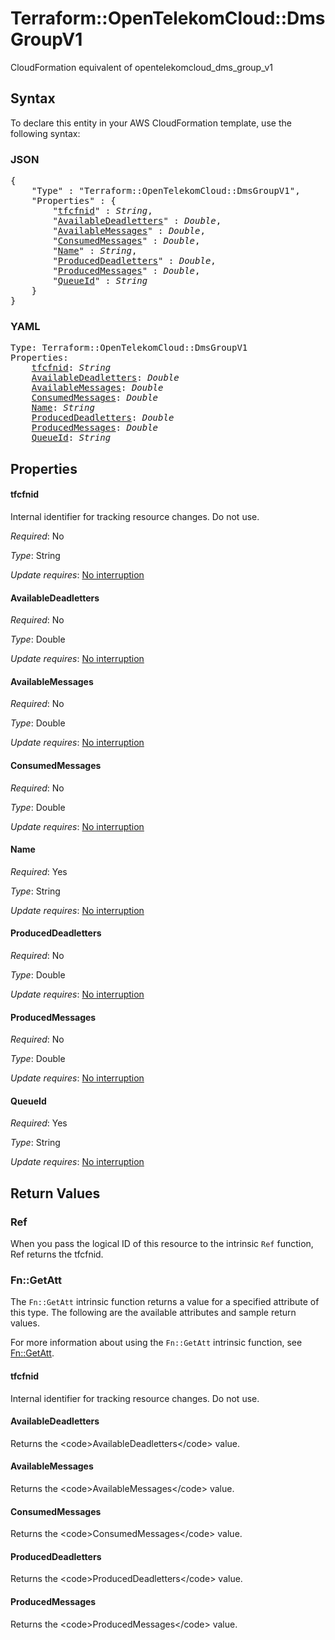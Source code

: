 # Terraform::OpenTelekomCloud::DmsGroupV1

CloudFormation equivalent of opentelekomcloud_dms_group_v1

## Syntax

To declare this entity in your AWS CloudFormation template, use the following syntax:

### JSON

<pre>
{
    "Type" : "Terraform::OpenTelekomCloud::DmsGroupV1",
    "Properties" : {
        "<a href="#tfcfnid" title="tfcfnid">tfcfnid</a>" : <i>String</i>,
        "<a href="#availabledeadletters" title="AvailableDeadletters">AvailableDeadletters</a>" : <i>Double</i>,
        "<a href="#availablemessages" title="AvailableMessages">AvailableMessages</a>" : <i>Double</i>,
        "<a href="#consumedmessages" title="ConsumedMessages">ConsumedMessages</a>" : <i>Double</i>,
        "<a href="#name" title="Name">Name</a>" : <i>String</i>,
        "<a href="#produceddeadletters" title="ProducedDeadletters">ProducedDeadletters</a>" : <i>Double</i>,
        "<a href="#producedmessages" title="ProducedMessages">ProducedMessages</a>" : <i>Double</i>,
        "<a href="#queueid" title="QueueId">QueueId</a>" : <i>String</i>
    }
}
</pre>

### YAML

<pre>
Type: Terraform::OpenTelekomCloud::DmsGroupV1
Properties:
    <a href="#tfcfnid" title="tfcfnid">tfcfnid</a>: <i>String</i>
    <a href="#availabledeadletters" title="AvailableDeadletters">AvailableDeadletters</a>: <i>Double</i>
    <a href="#availablemessages" title="AvailableMessages">AvailableMessages</a>: <i>Double</i>
    <a href="#consumedmessages" title="ConsumedMessages">ConsumedMessages</a>: <i>Double</i>
    <a href="#name" title="Name">Name</a>: <i>String</i>
    <a href="#produceddeadletters" title="ProducedDeadletters">ProducedDeadletters</a>: <i>Double</i>
    <a href="#producedmessages" title="ProducedMessages">ProducedMessages</a>: <i>Double</i>
    <a href="#queueid" title="QueueId">QueueId</a>: <i>String</i>
</pre>

## Properties

#### tfcfnid

Internal identifier for tracking resource changes. Do not use.

_Required_: No

_Type_: String

_Update requires_: [No interruption](https://docs.aws.amazon.com/AWSCloudFormation/latest/UserGuide/using-cfn-updating-stacks-update-behaviors.html#update-no-interrupt)

#### AvailableDeadletters

_Required_: No

_Type_: Double

_Update requires_: [No interruption](https://docs.aws.amazon.com/AWSCloudFormation/latest/UserGuide/using-cfn-updating-stacks-update-behaviors.html#update-no-interrupt)

#### AvailableMessages

_Required_: No

_Type_: Double

_Update requires_: [No interruption](https://docs.aws.amazon.com/AWSCloudFormation/latest/UserGuide/using-cfn-updating-stacks-update-behaviors.html#update-no-interrupt)

#### ConsumedMessages

_Required_: No

_Type_: Double

_Update requires_: [No interruption](https://docs.aws.amazon.com/AWSCloudFormation/latest/UserGuide/using-cfn-updating-stacks-update-behaviors.html#update-no-interrupt)

#### Name

_Required_: Yes

_Type_: String

_Update requires_: [No interruption](https://docs.aws.amazon.com/AWSCloudFormation/latest/UserGuide/using-cfn-updating-stacks-update-behaviors.html#update-no-interrupt)

#### ProducedDeadletters

_Required_: No

_Type_: Double

_Update requires_: [No interruption](https://docs.aws.amazon.com/AWSCloudFormation/latest/UserGuide/using-cfn-updating-stacks-update-behaviors.html#update-no-interrupt)

#### ProducedMessages

_Required_: No

_Type_: Double

_Update requires_: [No interruption](https://docs.aws.amazon.com/AWSCloudFormation/latest/UserGuide/using-cfn-updating-stacks-update-behaviors.html#update-no-interrupt)

#### QueueId

_Required_: Yes

_Type_: String

_Update requires_: [No interruption](https://docs.aws.amazon.com/AWSCloudFormation/latest/UserGuide/using-cfn-updating-stacks-update-behaviors.html#update-no-interrupt)

## Return Values

### Ref

When you pass the logical ID of this resource to the intrinsic `Ref` function, Ref returns the tfcfnid.

### Fn::GetAtt

The `Fn::GetAtt` intrinsic function returns a value for a specified attribute of this type. The following are the available attributes and sample return values.

For more information about using the `Fn::GetAtt` intrinsic function, see [Fn::GetAtt](https://docs.aws.amazon.com/AWSCloudFormation/latest/UserGuide/intrinsic-function-reference-getatt.html).

#### tfcfnid

Internal identifier for tracking resource changes. Do not use.

#### AvailableDeadletters

Returns the &lt;code&gt;AvailableDeadletters&lt;/code&gt; value.

#### AvailableMessages

Returns the &lt;code&gt;AvailableMessages&lt;/code&gt; value.

#### ConsumedMessages

Returns the &lt;code&gt;ConsumedMessages&lt;/code&gt; value.

#### ProducedDeadletters

Returns the &lt;code&gt;ProducedDeadletters&lt;/code&gt; value.

#### ProducedMessages

Returns the &lt;code&gt;ProducedMessages&lt;/code&gt; value.


